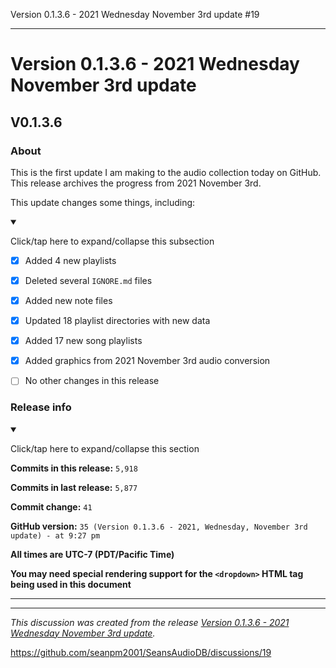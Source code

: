 Version 0.1.3.6 - 2021 Wednesday November 3rd update #19


***

# Version 0.1.3.6 - 2021 Wednesday November 3rd update

## V0.1.3.6

### About

This is the first update I am making to the audio collection today on GitHub. This release archives the progress from 2021 November 3rd.

This update changes some things, including:

<details open><summary><p>Click/tap here to expand/collapse this subsection</p></summary>

- [x] Added 4 new playlists

- [x] Deleted several `IGNORE.md` files

- [x] Added new note files

- [x] Updated 18 playlist directories with new data

- [x] Added 17 new song playlists

- [x] Added graphics from 2021 November 3rd audio conversion

- [ ] No other changes in this release

</details>

### Release info

<details open><summary><p>Click/tap here to expand/collapse this section</p></summary>

**Commits in this release:** `5,918`

**Commits in last release:** `5,877`

**Commit change:** `41`

**GitHub version:** `35 (Version 0.1.3.6 - 2021, Wednesday, November 3rd update) - at 9:27 pm`

**All times are UTC-7 (PDT/Pacific Time)**

**You may need special rendering support for the `<dropdown>` HTML tag being used in this document**

</details>

***


<hr /><em>This discussion was created from the release <a href='https://github.com/seanpm2001/SeansAudioDB/releases/tag/V0.1.3.6'>Version 0.1.3.6 - 2021 Wednesday November 3rd update</a>.</em>

https://github.com/seanpm2001/SeansAudioDB/discussions/19
